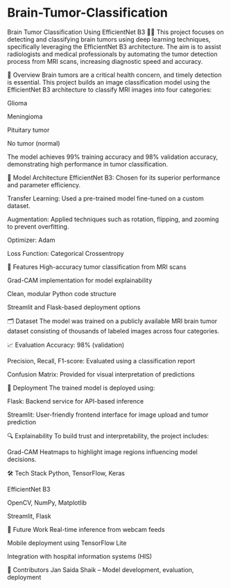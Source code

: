 # Brain-Tumor-Classification

Brain Tumor Classification Using EfficientNet B3 🧠🔬
This project focuses on detecting and classifying brain tumors using deep learning techniques, specifically leveraging the EfficientNet B3 architecture. The aim is to assist radiologists and medical professionals by automating the tumor detection process from MRI scans, increasing diagnostic speed and accuracy.

📌 Overview
Brain tumors are a critical health concern, and timely detection is essential. This project builds an image classification model using the EfficientNet B3 architecture to classify MRI images into four categories:

Glioma

Meningioma

Pituitary tumor

No tumor (normal)

The model achieves 99% training accuracy and 98% validation accuracy, demonstrating high performance in tumor classification.

🧠 Model Architecture
EfficientNet B3: Chosen for its superior performance and parameter efficiency.

Transfer Learning: Used a pre-trained model fine-tuned on a custom dataset.

Augmentation: Applied techniques such as rotation, flipping, and zooming to prevent overfitting.

Optimizer: Adam

Loss Function: Categorical Crossentropy

🧪 Features
High-accuracy tumor classification from MRI scans

Grad-CAM implementation for model explainability

Clean, modular Python code structure

Streamlit and Flask-based deployment options

🗂 Dataset
The model was trained on a publicly available MRI brain tumor dataset consisting of thousands of labeled images across four categories.

📈 Evaluation
Accuracy: 98% (validation)

Precision, Recall, F1-score: Evaluated using a classification report

Confusion Matrix: Provided for visual interpretation of predictions

🚀 Deployment
The trained model is deployed using:

Flask: Backend service for API-based inference

Streamlit: User-friendly frontend interface for image upload and tumor prediction

🔍 Explainability
To build trust and interpretability, the project includes:

Grad-CAM Heatmaps to highlight image regions influencing model decisions.

🛠️ Tech Stack
Python, TensorFlow, Keras

EfficientNet B3

OpenCV, NumPy, Matplotlib

Streamlit, Flask

📌 Future Work
Real-time inference from webcam feeds

Mobile deployment using TensorFlow Lite

Integration with hospital information systems (HIS)

🙌 Contributors
Jan Saida Shaik – Model development, evaluation, deployment
